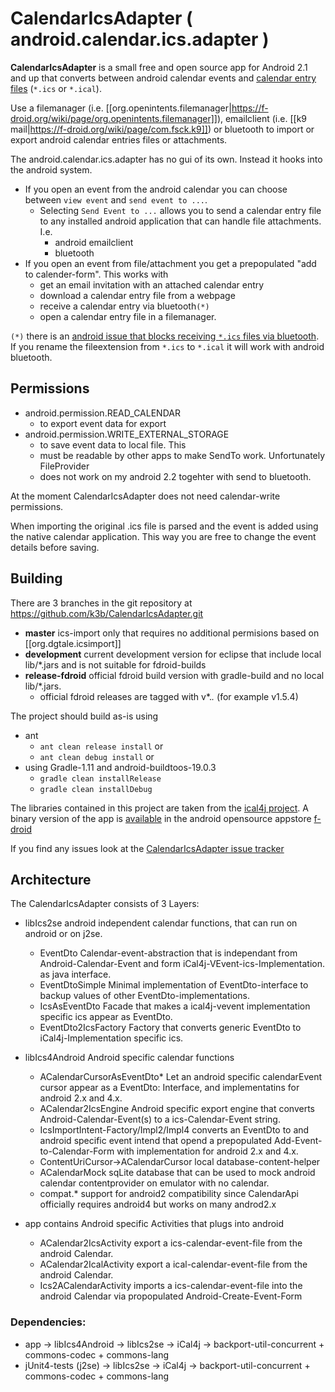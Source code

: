 # CalendarIcsAdapter ( android.calendar.ics.adapter )

**CalendarIcsAdapter** is a small free and open source app for Android 2.1 and up
that converts between 
android calendar events and 
[calendar entry files](https://en.wikipedia.org/wiki/ICalendar) (`*.ics` or `*.ical`).

Use a filemanager (i.e. [[org.openintents.filemanager|https://f-droid.org/wiki/page/org.openintents.filemanager]]), emailclient (i.e. [[k9 mail|https://f-droid.org/wiki/page/com.fsck.k9]]) or bluetooth to import or export
android calendar entries files or attachments.

The android.calendar.ics.adapter has no gui of its own. Instead it hooks into the android system.
* If you open an event from the android calendar you can choose between `view event` and `send event to ...`.
  * Selecting `Send Event to ...` allows you to send a calendar entry file to any installed android application that can handle file attachments. I.e.
    * android emailclient
    * bluetooth 
* If you open an event from file/attachment you get a prepopulated "add to calender-form". This works with
	* get an email invitation with an attached calendar entry
	* download a calendar entry file from a webpage
	* receive a calendar entry via bluetooth`(*)`
	* open a calendar entry file in a filemanager.

`(*)` there is an [android issue that blocks receiving `*.ics` files via bluetooth](https://github.com/k3b/CalendarIcsAdapter/issues/2). 
If you rename the fileextension from `*.ics` to `*.ical` it will work with android bluetooth.

## Permissions

* android.permission.READ_CALENDAR 
  *	to export event data for export
* android.permission.WRITE_EXTERNAL_STORAGE 
  *	to save event data to local file. This
  *	must be readable by other apps to make SendTo work. Unfortunately FileProvider 
  *	does not work on my android 2.2 togehter with send to bluetooth.
	
At the moment CalendarIcsAdapter does not need calendar-write permissions.

When importing the original .ics file is 
parsed and the event is added using the native calendar application. 
This way you are free to change 
the event details before saving.
 
## Building

There are 3 branches in the git repository at https://github.com/k3b/CalendarIcsAdapter.git
* **master** ics-import only that requires no additional permisions based on [[org.dgtale.icsimport]]
* **development** current development version for eclipse that include local lib/*.jars and is not suitable for fdroid-builds
* **release-fdroid** official fdroid build version with gradle-build and no local lib/*.jars.
  * official fdroid releases are tagged with v*.*.* (for example v1.5.4)

The project should build as-is using 
* ant
  * `ant clean release install` or 
  * `ant clean debug install` or 
* using Gradle-1.11 and android-buildtoos-19.0.3
  * `gradle clean installRelease`
  * `gradle clean installDebug`

The libraries contained  in this project are taken from the [ical4j project](http://ical4j.sf.net/).
A binary version of the app is [available](https://f-droid.org/wiki/page/de.k3b.android.calendar.ics.adapter) in the android opensource appstore [f-droid](https://f-droid.org/)

If you find any issues look at the [CalendarIcsAdapter issue tracker](https://github.com/k3b/CalendarIcsAdapter/issues)

## Architecture

The CalendarIcsAdapter consists of 3 Layers:
* libIcs2se android independent calendar functions, that can run on android or on j2se.
  * EventDto Calendar-event-abstraction that is independant from Android-Calendar-Event and form iCal4j-VEvent-ics-Implementation. as java interface.
  * EventDtoSimple Minimal implementation of EventDto-interface to backup values of other EventDto-implementations.
  * IcsAsEventDto Facade that makes a ical4j-vevent implementation specific ics appear as EventDto.
  * EventDto2IcsFactory Factory that converts generic EventDto to iCal4j-Implementation specific ics.

* libIcs4Android Android specific calendar functions
  * ACalendarCursorAsEventDto* Let an android specific calendarEvent cursor appear as a EventDto: Interface, and implementatins for android 2.x and 4.x.
  * ACalendar2IcsEngine Android specific export engine that converts Android-Calendar-Event(s) to a ics-Calendar-Event string.
  * IcsImportIntent-Factory/Impl2/Impl4 converts an EventDto to and android specific event intend that opend a prepopulated Add-Event-to-Calendar-Form with implementation for android 2.x and 4.x.
  * ContentUriCursor->ACalendarCursor local database-content-helper
  * ACalendarMock sqLite database that can be used to mock android calendar contentprovider on emulator with no calendar.
  * compat.* support for android2 compatibility since CalendarApi officially requires android4 but works on many androd2.x

* app contains Android specific Activities that plugs into android
  * ACalendar2IcsActivity export a ics-calendar-event-file from the android Calendar.
  * ACalendar2IcalActivity export a ical-calendar-event-file from the android Calendar.
  * Ics2ACalendarActivity imports a ics-calendar-event-file into the android Calendar via propopulated Android-Create-Event-Form

### Dependencies:
  * app -> libIcs4Android -> libIcs2se -> iCal4j -> backport-util-concurrent + commons-codec + commons-lang
  * jUnit4-tests (j2se) -> libIcs2se -> iCal4j -> backport-util-concurrent + commons-codec + commons-lang
